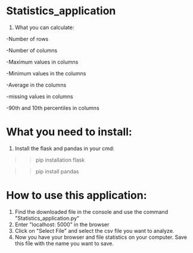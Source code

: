 # Statistics_application

1. What you can calculate:

-Number of rows

-Number of columns

-Maximum values in columns

-Minimum values in the columns

-Average in the columns

-missing values in columns

-90th and 10th percentiles in columns

# What you need to install:
1. Install the flask and pandas in your cmd:

>> pip installation flask

>> pip install pandas

# How to use this application:
1. Find the downloaded file in the console and use the command "Statistics_application.py"
2. Enter "localhost: 5000" in the browser
3. Click on "Select File" and select the csv file you want to analyze.
4. Now you have your browser and file statistics on your computer. Save this file with the name you want to save.
